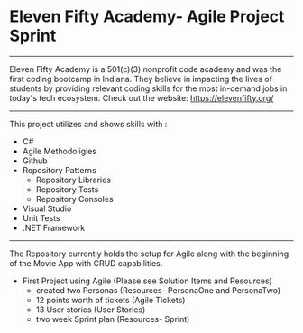 ﻿# Eleven Fifty Academy- Agile Project Sprint

_____________________________________________________

Eleven Fifty Academy is a 501(c)(3) nonprofit code academy and was the first coding 
bootcamp in Indiana. They believe in impacting the lives of students by providing relevant coding 
skills for the most in-demand jobs in today's tech ecosystem. Check out the website: <https://elevenfifty.org/>

______________________________________________________________________________________________________________

This project utilizes and shows skills with :
* C#
* Agile Methodoligies
* Github
* Repository Patterns
	- Repository Libraries
	- Repository Tests
	- Repository Consoles
* Visual Studio
* Unit Tests
* .NET Framework

______________________________________________________________________________________________________________

The Repository currently holds the setup for Agile along with the beginning of the Movie App with CRUD capabilities.  

* First Project using Agile (Please see Solution Items and Resources)
	- created two Personas (Resources- PersonaOne and PersonaTwo)
	- 12 points worth of tickets (Agile Tickets)
	- 13 User stories (User Stories)
	- two week Sprint plan (Resources- Sprint)


